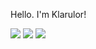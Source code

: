 Hello. I'm Klarulor!

<img src="https://github-readme-stats.vercel.app/api?username=klarulor&count_private=true&theme=midnight-purple&show_icons=true">
<img src="https://github-readme-stats.vercel.app/api/top-langs?username=klarulor&count_private=true&theme=midnight-purple&layout=compact">
<img src="https://wakatime.com/badge/user/6a8e0de8-7415-447b-bdbb-0a2d48c7fa84.svg">

